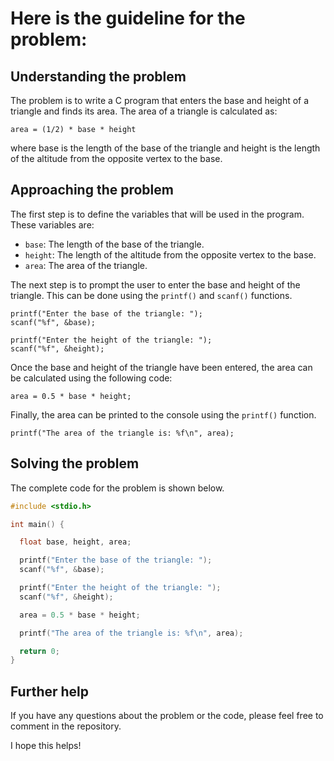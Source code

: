 # Here is the guideline for the problem:

## Understanding the problem

The problem is to write a C program that enters the base and height of a triangle and finds its area. The area of a triangle is calculated as:

```
area = (1/2) * base * height
```

where base is the length of the base of the triangle and height is the length of the altitude from the opposite vertex to the base.

## Approaching the problem

The first step is to define the variables that will be used in the program. These variables are:

* `base`: The length of the base of the triangle.
* `height`: The length of the altitude from the opposite vertex to the base.
* `area`: The area of the triangle.

The next step is to prompt the user to enter the base and height of the triangle. This can be done using the `printf()` and `scanf()` functions.

```
printf("Enter the base of the triangle: ");
scanf("%f", &base);

printf("Enter the height of the triangle: ");
scanf("%f", &height);
```

Once the base and height of the triangle have been entered, the area can be calculated using the following code:

```
area = 0.5 * base * height;
```

Finally, the area can be printed to the console using the `printf()` function.

```
printf("The area of the triangle is: %f\n", area);
```

## Solving the problem

The complete code for the problem is shown below.

```c
#include <stdio.h>

int main() {

  float base, height, area;

  printf("Enter the base of the triangle: ");
  scanf("%f", &base);

  printf("Enter the height of the triangle: ");
  scanf("%f", &height);

  area = 0.5 * base * height;

  printf("The area of the triangle is: %f\n", area);

  return 0;
}
```

## Further help

If you have any questions about the problem or the code, please feel free to comment in the repository.

I hope this helps!